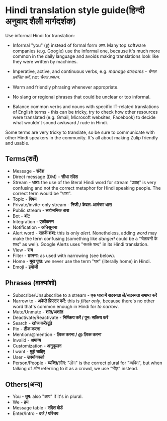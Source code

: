 # Hindi translation style guide(हिन्दी अनुवाद शैली मार्गदर्शक)

Use informal Hindi for translation:

- Informal "you" (_तु_) instead of formal form _आप_. Many top software
  companies (e.g. Google) use the informal one, because it's much more common in
  the daily language and avoids making translations look like they were written
  by machines.

- Imperative, active, and continuous verbs, e.g. _manage streams_ -
  _चैनल प्रबंधित करें_, not _चैनल प्रबंधन_.

- Warm and friendly phrasing whenever appropriate.

- No slang or regional phrases that could be unclear or too informal.

- Balance common verbs and nouns with specific IT-related translations
  of English terms - this can be tricky, try to check how other
  resources were translated (e.g. Gmail, Microsoft websites, Facebook)
  to decide what wouldn't sound awkward / rude in Hindi.

Some terms are very tricky to translate, so be sure to communicate
with other Hindi speakers in the community. It's all about making
Zulip friendly and usable.

## Terms(शर्तें)

- Message - **संदेश**
- Direct message (DM) - **सीधा संदेश**
- Stream - **धारा**: the use of the literal Hindi word for stream
  "प्रवाह" is very confusing and not the correct metaphor for Hindi
  speaking people. The correct term would be "धारा".
- Topic - **विषय**
- Private/invite-only stream - **निजी / केवल-आमंत्रण धारा**
- Public stream - **सार्वजनिक धारा**
- Bot - **बॉट**
- Integration - **एकीकरण**
- Notification - **अधिसूचना**
- Alert word - **सतर्क शब्द**: this is only _alert_. Nonetheless, adding _word_ may
  make the term confusing (something like _danger!_ could be a "चेतावनी के शब्द" as well).
  Google Alerts uses "सतर्क शब्द" in its Hindi translation.
- View - **राय**
- Filter - **छानना**: as used with narrowing (see below).
- Home - **मुख पृष्ठ**: we never use the term "घर" (literally home) in Hindi.
- Emoji - **इमोजी**

## Phrases (वाक्यांशों)

- Subscribe/Unsubscribe to a stream - **एक धारा में सदस्यता लें/सदस्यता समाप्त करें**
- Narrow to - **अकेले फ़िल्टर करें**: this is _filter only_, because there's no other
  word that's common enough in Hindi for _to narrow_.
- Mute/Unmute - **शांत/अशांत**
- Deactivate/Reactivate - **निष्क्रिय करें / पुन: सक्रिय करें**
- Search - **खोज करें/ढूंढे**
- Pin - **ठीक करना**
- Mention/@mention - **ज़िक्र करना / @ ज़िक्र करना**
- Invalid - **अमान्य**
- Customization - **अनुकूलन**
- I want - **मुझे चाहिए**
- User - **उपयोगकर्ता**
- Person/People - **व्यक्ति/लोग**: "लोग" is the correct plural for
  "व्यक्ति", but when talking of _लोग_ referring to it as a crowd, we use
  "भीड़" instead.

## Others(अन्य)

- You - **तुम**: also "आप" if it's in plural.
- We - **हम**
- Message table - **संदेश बोर्ड**
- Enter/Intro - **दर्ज / परिचय**
